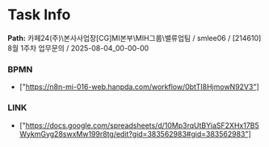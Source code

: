 # Task Info

**Path:** 카페24(주)\본사사업장\[CG]MI본부\MIH그룹\밸류업팀 / smlee06 / [214610] 8월 1주차 업무문의 / 2025-08-04_00-00-00

### BPMN
- ["https://n8n-mi-016-web.hanpda.com/workflow/0btTI8HjmowN92V3"]

### LINK
- ["https://docs.google.com/spreadsheets/d/10Mp3rqUtBYiaSF2XHx17B5WykmGyg28swxMw199r8tg/edit?gid=383562983#gid=383562983"]

